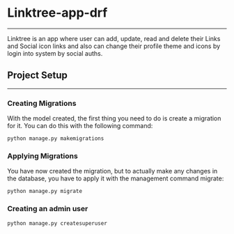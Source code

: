 # Linktree-app-drf

------------
Linktree is an app where user can add, update, read and delete their Links and Social icon links and also can change
their profile theme and icons by login into system by social auths.

## Project Setup

-----------------------

### Creating Migrations

With the model created, the first thing you need to do is create a migration for it. You can do this with the following
command:

```
python manage.py makemigrations
```

### Applying Migrations

You have now created the migration, but to actually make any changes in the database, you have to apply it with the
management command migrate:

```
python manage.py migrate
```

### Creating an admin user

```
python manage.py createsuperuser
```
